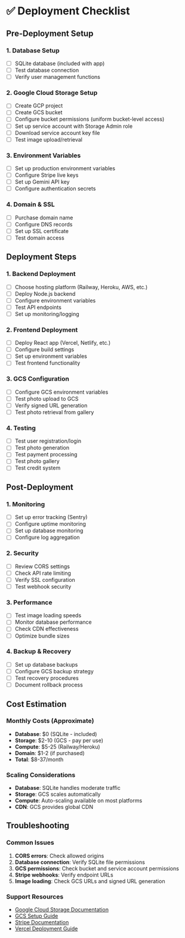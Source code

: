 # ✅ Deployment Checklist

## Pre-Deployment Setup

### 1. Database Setup
- [ ] SQLite database (included with app)
- [ ] Test database connection
- [ ] Verify user management functions

### 2. Google Cloud Storage Setup
- [ ] Create GCP project
- [ ] Create GCS bucket
- [ ] Configure bucket permissions (uniform bucket-level access)
- [ ] Set up service account with Storage Admin role
- [ ] Download service account key file
- [ ] Test image upload/retrieval

### 3. Environment Variables
- [ ] Set up production environment variables
- [ ] Configure Stripe live keys
- [ ] Set up Gemini API key
- [ ] Configure authentication secrets

### 4. Domain & SSL
- [ ] Purchase domain name
- [ ] Configure DNS records
- [ ] Set up SSL certificate
- [ ] Test domain access

## Deployment Steps

### 1. Backend Deployment
- [ ] Choose hosting platform (Railway, Heroku, AWS, etc.)
- [ ] Deploy Node.js backend
- [ ] Configure environment variables
- [ ] Test API endpoints
- [ ] Set up monitoring/logging

### 2. Frontend Deployment
- [ ] Deploy React app (Vercel, Netlify, etc.)
- [ ] Configure build settings
- [ ] Set up environment variables
- [ ] Test frontend functionality

### 3. GCS Configuration
- [ ] Configure GCS environment variables
- [ ] Test photo upload to GCS
- [ ] Verify signed URL generation
- [ ] Test photo retrieval from gallery

### 4. Testing
- [ ] Test user registration/login
- [ ] Test photo generation
- [ ] Test payment processing
- [ ] Test photo gallery
- [ ] Test credit system

## Post-Deployment

### 1. Monitoring
- [ ] Set up error tracking (Sentry)
- [ ] Configure uptime monitoring
- [ ] Set up database monitoring
- [ ] Configure log aggregation

### 2. Security
- [ ] Review CORS settings
- [ ] Check API rate limiting
- [ ] Verify SSL configuration
- [ ] Test webhook security

### 3. Performance
- [ ] Test image loading speeds
- [ ] Monitor database performance
- [ ] Check CDN effectiveness
- [ ] Optimize bundle sizes

### 4. Backup & Recovery
- [ ] Set up database backups
- [ ] Configure GCS backup strategy
- [ ] Test recovery procedures
- [ ] Document rollback process

## Cost Estimation

### Monthly Costs (Approximate)
- **Database**: $0 (SQLite - included)
- **Storage**: $2-10 (GCS - pay per use)
- **Compute**: $5-25 (Railway/Heroku)
- **Domain**: $1-2 (if purchased)
- **Total**: $8-37/month

### Scaling Considerations
- **Database**: SQLite handles moderate traffic
- **Storage**: GCS scales automatically
- **Compute**: Auto-scaling available on most platforms
- **CDN**: GCS provides global CDN

## Troubleshooting

### Common Issues
1. **CORS errors**: Check allowed origins
2. **Database connection**: Verify SQLite file permissions
3. **GCS permissions**: Check bucket and service account permissions
4. **Stripe webhooks**: Verify endpoint URLs
5. **Image loading**: Check GCS URLs and signed URL generation

### Support Resources
- [Google Cloud Storage Documentation](https://cloud.google.com/storage/docs)
- [GCS Setup Guide](./GCS_SETUP_GUIDE.md)
- [Stripe Documentation](https://stripe.com/docs)
- [Vercel Deployment Guide](https://vercel.com/docs)

